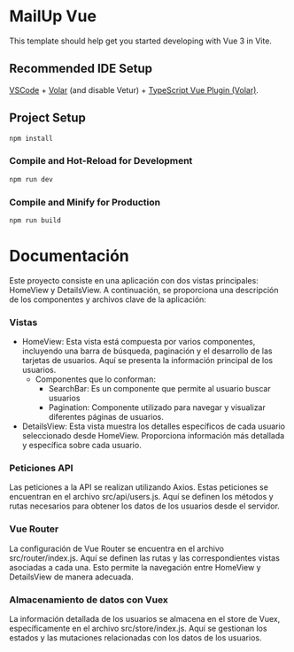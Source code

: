 # MailUp Vue

This template should help get you started developing with Vue 3 in Vite.

## Recommended IDE Setup

[VSCode](https://code.visualstudio.com/) + [Volar](https://marketplace.visualstudio.com/items?itemName=Vue.volar) (and disable Vetur) + [TypeScript Vue Plugin (Volar)](https://marketplace.visualstudio.com/items?itemName=Vue.vscode-typescript-vue-plugin).

## Project Setup

```sh
npm install
```

### Compile and Hot-Reload for Development

```sh
npm run dev
```

### Compile and Minify for Production

```sh
npm run build
```



# Documentación

Este proyecto consiste en una aplicación con dos vistas principales: HomeView y DetailsView. A continuación, se proporciona una descripción de los componentes y archivos clave de la aplicación:

### Vistas

- HomeView: Esta vista está compuesta por varios componentes, incluyendo una barra de búsqueda, paginación y el desarrollo de las tarjetas de usuarios. Aquí se presenta la información principal de los usuarios.
  - Componentes que lo conforman: 
    - SearchBar:  Es un componente que permite al usuario buscar usuarios
    - Pagination:  Componente utilizado para navegar y visualizar diferentes páginas de usuarios.
- DetailsView: Esta vista muestra los detalles específicos de cada usuario seleccionado desde HomeView. Proporciona información más detallada y específica sobre cada usuario.

### Peticiones API

Las peticiones a la API se realizan utilizando Axios. Estas peticiones se encuentran en el archivo src/api/users.js. Aquí se definen los métodos y rutas necesarios para obtener los datos de los usuarios desde el servidor.

### Vue Router

La configuración de Vue Router se encuentra en el archivo src/router/index.js. Aquí se definen las rutas y las correspondientes vistas asociadas a cada una. Esto permite la navegación entre HomeView y DetailsView de manera adecuada.

### Almacenamiento de datos con Vuex

La información detallada de los usuarios se almacena en el store de Vuex, específicamente en el archivo src/store/index.js. Aquí se gestionan los estados y las mutaciones relacionadas con los datos de los usuarios.


